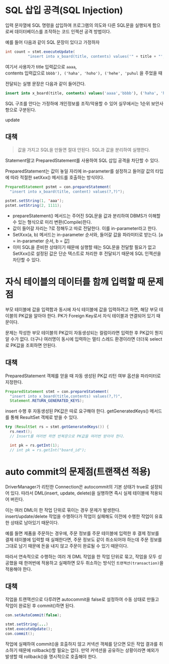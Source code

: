 # SQL 삽입 공격(SQL Injection)
입력 문자열에 SQL 명령을 삽입하여 프로그램의 의도와 다른 SQL문을 실행되게 함으로써 데이터베이스를 조작하는 코드 인젝션 공격 방법이다. 

예를 들어 다음과 같이 SQL 문장이 있다고 가정하자
```java
int count = stmt.executeUpdate(
          "insert into x_board(title, contents) values('" + title + "','" + contents + "')");
```

여기서 사용자가 title 입력값으로 `aaaa`,  
contents 입력값으로 `bbbb'), ('haha', 'hoho'), ('hehe', 'puhul` 을 주었을 때

전달되는 실행 문장은 다음과 같이 들어간다.
```sql
insert into x_board(title, contents) values('aaaa','bbbb'), ('haha', 'hoho'), ('hehe', 'puhul')
```

SQL 구조를 안다는 가정하에 개인정보를 조작/악용할 수 있어 실무에서는 1순위 보안사항으로 구분된다. 

update

## 대책
> 값을 가지고 SQL을 만들면 절대 안된다. SQL과 값을 분리하여 실행한다. 

Statement말고 PreparedStatement를 사용하여 SQL 삽입 공격을 차단할 수 있다. 

PreparedStatement는 값이 놓일 자리에 in-parameter를 설정하고 들어갈 값의 타입에 따라 적절한 setXxx() 메서드를 호출하는 방식이다.

```java
PreparedStatement pstmt = con.prepareStatement(
  "insert into x_board(title, content) values(?,?)");

pstmt.setString(1, 'aaa');
pstmt.setString(2, 1111);
```
- prepareStatement() 메서드는 주어진 SQL문을 값과 분리하여 DBMS가 이해할 수 있는 형식으로 미리 변환(Compile)한다. 
- 값이 들어갈 자리는 ?로 정해두고 따로 전달한다. 이를 in-parameter라고 한다. 
- SetXxx(a, b) 메서드는 in-parameter 순서와, 들어갈 값을 파라미터로 받는다. [a = in-parameter 순서, b = 값]
- 이미 SQL을 준비한 상태이기 때문에 실행할 때는 SQL문을 전달할 필요가 없고 SetXxx()로 설정된 값은 단순 텍스트로 처리한 후 전달되기 때문에 SQL 인젝션을 차단할 수 있다. 


# 자식 테이블의 데이터를 함께 입력할 때 문제점
부모 테이블에 값을 입력함과 동시에 자식 테이블에 값을 입력하려고 하면, 해당 부모 테이블의 PK값을 알아야 한다. PK가 Foreign Key로서 자식 테이블과 연결되어 있기 때문이다.

문제는 작성한 부모 테이블의 PK값이 자동생성되는 컬럼이라면 입력한 후 PK값이 뭔지 알 수가 없다. 더구나 여러명이 동시에 입력하는 멀티 스레드 환경이라면 더더욱 select로 PK값을 조회하면 안된다. 

## 대책
PreparedStatement 객체를 얻을 때 자동 생성된 PK값 리턴 여부 옵션을 파라미터로 지정한다. 
```java
PreparedStatement stmt = con.prepareStatement( 
  "insert into x_board(title,contents) values(?,?)", 
  Statement.RETURN_GENERATED_KEYS);
```

insert 수행 후 자동생성된 PK값은 따로 요구해야 한다. getGeneratedKeys() 메서드를 통해 ResultSet 객체로 받을 수 있다. 
```java
try (ResultSet rs = stmt.getGeneratedKeys()) {
  rs.next(); 
  // Insert를 여러번 하면 반복문으로 PK값을 여러번 받아야 한다.

  int pk = rs.getInt(1); 
  // int pk = rs.getInt("board_id");
  ```

# auto commit의 문제점(트랜잭션 적용)
DriverManager가 리턴한 Connection은 autocommit의 기본 상태가 true로 설정되어 있다. 따라서 DML(insert, update, delete)을 실행하면 즉시 실제 테이블에 적용되어 버린다.

이는 여러 DML이 한 작업 단위로 묶이는 경우 문제가 발생한다. insert/update/delete 작업을 수행하다가 작업이 실패해도 이전에 수행한 작업이 유효한 상태로 남아있기 때문이다. 

예를 들면 제품을 주문하는 경우에, 주문 정보를 주문 테이블에 입력한 후 결제 정보를 결제 테이블에 입력할 때 실패한다면, 주문 정보도 같이 취소되어야 하는데 주문 정보를 그대로 남기 때문에 돈을 내지 않고 주문이 완료될 수 있기 때문이다. 

따라서 연속적으로 수행하는 여러 개 DML 작업을 한 작업 단위로 묶고, 작업을 모두 성공했을 때 한꺼번에 적용하고 실패하면 모두 취소하는 방식인 `트랜잭션(transaction)`을 적용해야 한다. 

## 대책
작업을 트랜잭션으로 다루려면 autocommit을 false로 설정하여 수동 상태로 만들고 작업이 완료된 후 commit()하면 된다.
```java
con.setAutoCommit(false);

stmt.setString(...)
stmt.executeUpdate();
con.commit();
```
작업에 실패하여 commit()을 호출하지 않고 커넥션 객체를 닫으면 모든 작업 결과를 취소하기 때문에 rollback()할 필요는 없다. 만약 커넥션을 공유하는 상황이라면 예외가 발생할 때 rollback()을 명시적으로 호출해야 한다.  


